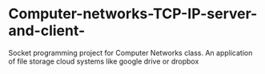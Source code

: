 # Computer-networks-TCP-IP-server-and-client-
Socket programming project for Computer Networks class. An application of file storage cloud systems like google drive or dropbox
